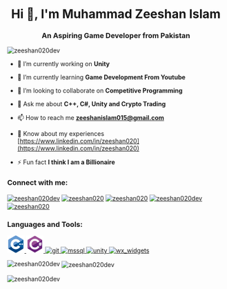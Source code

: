 <h1 align="center">Hi 👋, I'm Muhammad Zeeshan Islam</h1>
<h3 align="center">An Aspiring Game Developer from Pakistan</h3>

<p align="left"> <img src="https://komarev.com/ghpvc/?username=zeeshan020dev&label=Profile%20views&color=0e75b6&style=flat" alt="zeeshan020dev" /> </p>

- 🔭 I’m currently working on **Unity**

- 🌱 I’m currently learning **Game Development From Youtube**

- 👯 I’m looking to collaborate on **Competitive Programming**

- 💬 Ask me about **C++, C#, Unity and Crypto Trading**

- 📫 How to reach me **zeeshanislam015@gmail.com**

- 📄 Know about my experiences [https://www.linkedin.com/in/zeeshan020](https://www.linkedin.com/in/zeeshan020)

- ⚡ Fun fact **I think I am a Billionaire**

<h3 align="left">Connect with me:</h3>
<p align="left">
<a href="https://twitter.com/zeeshan020dev" target="blank"><img align="center" src="https://raw.githubusercontent.com/rahuldkjain/github-profile-readme-generator/master/src/images/icons/Social/twitter.svg" alt="zeeshan020dev" height="30" width="40" /></a>
<a href="https://linkedin.com/in/zeeshan020" target="blank"><img align="center" src="https://raw.githubusercontent.com/rahuldkjain/github-profile-readme-generator/master/src/images/icons/Social/linked-in-alt.svg" alt="zeeshan020" height="30" width="40" /></a>
<a href="https://fb.com/zeeshan020" target="blank"><img align="center" src="https://raw.githubusercontent.com/rahuldkjain/github-profile-readme-generator/master/src/images/icons/Social/facebook.svg" alt="zeeshan020" height="30" width="40" /></a>
<a href="https://instagram.com/zeeshan020dev" target="blank"><img align="center" src="https://raw.githubusercontent.com/rahuldkjain/github-profile-readme-generator/master/src/images/icons/Social/instagram.svg" alt="zeeshan020dev" height="30" width="40" /></a>
<a href="https://www.leetcode.com/zeeshan020" target="blank"><img align="center" src="https://raw.githubusercontent.com/rahuldkjain/github-profile-readme-generator/master/src/images/icons/Social/leet-code.svg" alt="zeeshan020" height="30" width="40" /></a>
</p>

<h3 align="left">Languages and Tools:</h3>
<p align="left"> <a href="https://www.w3schools.com/cpp/" target="_blank" rel="noreferrer"> <img src="https://raw.githubusercontent.com/devicons/devicon/master/icons/cplusplus/cplusplus-original.svg" alt="cplusplus" width="40" height="40"/> </a> <a href="https://www.w3schools.com/cs/" target="_blank" rel="noreferrer"> <img src="https://raw.githubusercontent.com/devicons/devicon/master/icons/csharp/csharp-original.svg" alt="csharp" width="40" height="40"/> </a> <a href="https://git-scm.com/" target="_blank" rel="noreferrer"> <img src="https://www.vectorlogo.zone/logos/git-scm/git-scm-icon.svg" alt="git" width="40" height="40"/> </a> <a href="https://www.microsoft.com/en-us/sql-server" target="_blank" rel="noreferrer"> <img src="https://www.svgrepo.com/show/303229/microsoft-sql-server-logo.svg" alt="mssql" width="40" height="40"/> </a> <a href="https://unity.com/" target="_blank" rel="noreferrer"> <img src="https://www.vectorlogo.zone/logos/unity3d/unity3d-icon.svg" alt="unity" width="40" height="40"/> </a> <a href="https://www.wxwidgets.org/" target="_blank" rel="noreferrer"> <img src="https://upload.wikimedia.org/wikipedia/commons/b/bb/WxWidgets.svg" alt="wx_widgets" width="40" height="40"/> </a> </p>

<p><img align="left" src="https://github-readme-stats.vercel.app/api/top-langs?username=zeeshan020dev&show_icons=true&locale=en&layout=compact" alt="zeeshan020dev" /></p>

<p>&nbsp;<img align="center" src="https://github-readme-stats.vercel.app/api?username=zeeshan020dev&show_icons=true&locale=en" alt="zeeshan020dev" /></p>

<p><img align="center" src="https://github-readme-streak-stats.herokuapp.com/?user=zeeshan020dev&" alt="zeeshan020dev" /></p>

